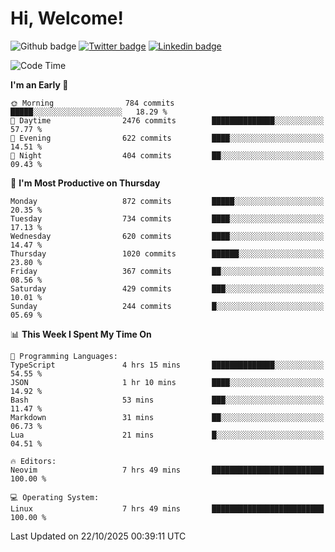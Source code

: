   # Hi, Welcome!
  ![Github badge](https://img.shields.io/github/followers/kraken-afk.svg?style=social&label=Follow&maxAge=2592000)
  [![Twitter badge](https://img.shields.io/badge/-Twitter-00acee?style=flat-square&logo=Twitter&logoColor=white)](https://twitter.com/trshppl)
  [![Linkedin badge](https://img.shields.io/badge/LinkedIn-0077B5?style=flat-square&logo=linkedin&logoColor=white)](https://www.linkedin.com/in/noveanrer)
<!--START_SECTION:waka-->
![Code Time](http://img.shields.io/badge/Code%20Time-1%2C272%20hrs%203%20mins-blue)

**I'm an Early 🐤** 

```text
🌞 Morning                784 commits         █████░░░░░░░░░░░░░░░░░░░░   18.29 % 
🌆 Daytime                2476 commits        ██████████████░░░░░░░░░░░   57.77 % 
🌃 Evening                622 commits         ████░░░░░░░░░░░░░░░░░░░░░   14.51 % 
🌙 Night                  404 commits         ██░░░░░░░░░░░░░░░░░░░░░░░   09.43 % 
```
📅 **I'm Most Productive on Thursday** 

```text
Monday                   872 commits         █████░░░░░░░░░░░░░░░░░░░░   20.35 % 
Tuesday                  734 commits         ████░░░░░░░░░░░░░░░░░░░░░   17.13 % 
Wednesday                620 commits         ████░░░░░░░░░░░░░░░░░░░░░   14.47 % 
Thursday                 1020 commits        ██████░░░░░░░░░░░░░░░░░░░   23.80 % 
Friday                   367 commits         ██░░░░░░░░░░░░░░░░░░░░░░░   08.56 % 
Saturday                 429 commits         ███░░░░░░░░░░░░░░░░░░░░░░   10.01 % 
Sunday                   244 commits         █░░░░░░░░░░░░░░░░░░░░░░░░   05.69 % 
```


📊 **This Week I Spent My Time On** 

```text
💬 Programming Languages: 
TypeScript               4 hrs 15 mins       ██████████████░░░░░░░░░░░   54.55 % 
JSON                     1 hr 10 mins        ████░░░░░░░░░░░░░░░░░░░░░   14.92 % 
Bash                     53 mins             ███░░░░░░░░░░░░░░░░░░░░░░   11.47 % 
Markdown                 31 mins             ██░░░░░░░░░░░░░░░░░░░░░░░   06.73 % 
Lua                      21 mins             █░░░░░░░░░░░░░░░░░░░░░░░░   04.51 % 

🔥 Editors: 
Neovim                   7 hrs 49 mins       █████████████████████████   100.00 % 

💻 Operating System: 
Linux                    7 hrs 49 mins       █████████████████████████   100.00 % 
```


 Last Updated on 22/10/2025 00:39:11 UTC
<!--END_SECTION:waka-->